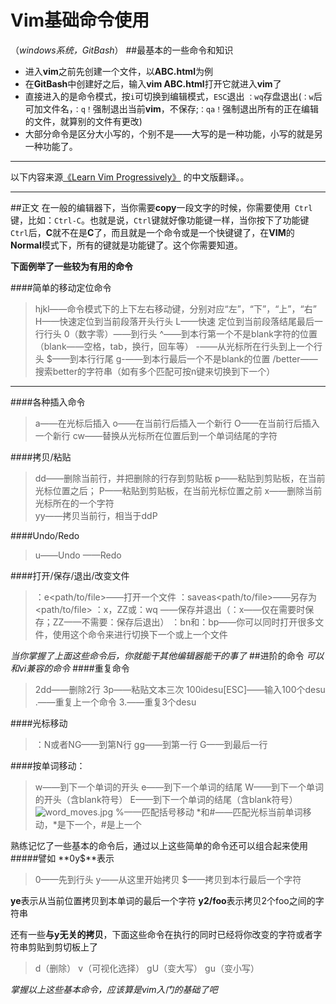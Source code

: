 ﻿# Vim基础命令使用
（*windows系统，GitBash*）
##最基本的一些命令和知识

  * 进入**vim**之前先创建一个文件，以**ABC.html**为例
  * 在**GitBash**中创建好之后，输入**vim ABC.html**打开它就进入**vim**了
  * 直接进入的是命令模式，按`i`可切换到编辑模式，`ESC`退出
`：wq`存盘退出(`：w`后可加文件名，`：q！`强制退出当前**vim**，不保存;`：qa！`强制退出所有的正在编辑的文件，就算别的文件有更改)
  * 大部分命令是区分大小写的，个别不是——大写的是一种功能，小写的就是另一种功能了。

------
以下内容来源[《Learn Vim Progressively》](http://yannesposito.com/Scratch/en/blog/Learn-Vim-Progressively/)
的中文版翻译。。

------
##正文
在一般的编辑器下，当你需要**copy**一段文字的时候，你需要使用` Ctrl` 键，比如：`Ctrl-C`。也就是说，`Ctrl`键就好像功能键一样，当你按下了功能键`Ctrl`后，**C**就不在是**C**了，而且就是一个命令或是一个快键键了，在**VIM**的**Normal**模式下，所有的键就是功能键了。这个你需要知道。

**下面例举了一些较为有用的命令**

####简单的移动定位命令
 > hjkl——命令模式下的上下左右移动键，分别对应“左”，“下”，“上”，“右”
                             H——快速定位到当前段落开头行头
                             L——快速 定位到当前段落结尾最后一行行头
                             0（数字零）——到行头
                             ^——到本行第一个不是blank字符的位置（blank——空格，tab，换行，回车等）
                             -——从光标所在行头到上一个行头
                             $——到本行行尾
                             g-——到本行最后一个不是blank的位置
                             /better——搜索better的字符串（如有多个匹配可按n键来切换到下一个）

-----
####各种插入命令
>a——在光标后插入
                             o——在当前行后插入一个新行
                             O——在当前行后插入一个新行
                             cw——替换从光标所在位置后到一个单词结尾的字符

   ####拷贝/粘贴
   >dd——删除当前行，并把删除的行存到剪贴板
                             p——粘贴到剪贴板，在当前光标位置之后；
                             P——粘贴到剪贴板，在当前光标位置之前
                             x——删除当前光标所在的一个字符             
                             yy——拷贝当前行，相当于ddP

####Undo/Redo
>u——Undo
                             <C-r>——Redo

####打开/保存/退出/改变文件
>：e<path/to/file>——打开一个文件
                             ：saveas<path/to/file>——另存为<path/to/file>
                             ：x，ZZ或：wq ——保存并退出（：x——仅在需要时保存；ZZ——不需要：保存后退出）
                              ：bn和：bp——你可以同时打开很多文件，使用这个命令来进行切换下一个或上一个文件

*当你掌握了上面这些命令后，你就能干其他编辑器能干的事了*
 ##进阶的命令
*可以和vi兼容的命令*
  ####重复命令
  >2dd——删除2行
                               3p——粘贴文本三次
                               100idesu[ESC]——输入100个desu
                               .——重复上一个命令
                               3.——重复3个desu

####光标移动
>：N或者NG——到第N行
                                gg——到第一行
                                G——到最后一行

####按单词移动：
> w——到下一个单词的开头
                                e——到下一个单词的结尾
                                W——到下一个单词的开头（含blank符号）
                                E——到下一个单词的结尾（含blank符号）   
    ![word_moves.jpg](http://upload-images.jianshu.io/upload_images/4597520-258105ea37dace8c.jpg?imageMogr2/auto-orient/strip%7CimageView2/2/w/1240)
                               %——匹配括号移动
                               *和#——匹配光标当前单词移动，*是下一个，#是上一个

熟练记忆了一些基本的命令后，通过以上这些简单的命令还可以组合起来使用
#####譬如
**0y$**表示
 >0——先到行头
                                y——从这里开始拷贝
                                $——拷贝到本行最后一个字符

  **ye**表示从当前位置拷贝到本单词的最后一个字符
  **y2/foo**表示拷贝2个foo之间的字符串

还有一些**与y无关的拷贝**，下面这些命令在执行的同时已经将你改变的字符或者字符串剪贴到剪切板上了
 >d（删除）
                                v（可视化选择）
                                gU（变大写）
                                gu（变小写）

*掌握以上这些基本命令，应该算是vim入门的基础了吧*





